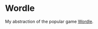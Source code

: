 # Wordle
My abstraction of the popular game [Wordle](https://www.nytimes.com/games/wordle/index.html).
